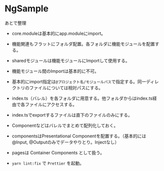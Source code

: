 # NgSample

あとで整理

* core.moduleは基本的にapp.moduleにimport。
* 機能関連もフラットにフォルダ配置。各フォルダに機能モジュールを配置する。
* sharedモジュールは機能モジュールにImportして使用する。
* 機能モジュール間のImportは基本的に不可。
* 基本的にimport指定は`@プロジェクト名/モジュールパス`で指定する。同一ディレクトリのファイルについては相対パスにする。
* index.ts（バレル）を各フォルダに用意する。他フォルダからはindex.ts経由で各ファイルにアクセスする。
* index.tsでexportするファイルは直下のファイルのみにする。
* Componentなどはバレルでまとめて配列化しておく。

* componentsはPresentational Componentを配置する。（基本的には@Input, @Outputのみでデータやりとり。Injectなし）
* pagesは Container Components として扱う。

* `yarn lint:fix` で `Prettier` を起動。

